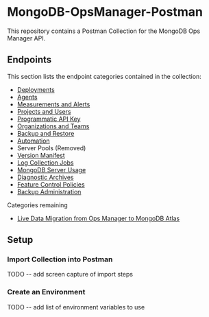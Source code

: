 # MongoDB-OpsManager-Postman

This repository contains a Postman Collection for the MongoDB Ops Manager API. 


## Endpoints

This section lists the endpoint categories contained in the collection:

- [Deployments](https://www.mongodb.com/docs/ops-manager/current/reference/api/nav/deployments/)
- [Agents](https://www.mongodb.com/docs/ops-manager/current/reference/api/agents/)
- [Measurements and Alerts](https://www.mongodb.com/docs/ops-manager/current/reference/api/nav/measurements-and-alerts/)
- [Projects and Users](https://www.mongodb.com/docs/ops-manager/current/reference/api/nav/groups-and-users/)
- [Programmatic API Key](https://www.mongodb.com/docs/ops-manager/current/reference/api/nav/prog-api-keys/)
- [Organizations and Teams](https://www.mongodb.com/docs/ops-manager/current/reference/api/nav/organizations-and-teams/)
- [Backup and Restore](https://www.mongodb.com/docs/ops-manager/current/reference/api/nav/backup-and-restore/)
- [Automation](https://www.mongodb.com/docs/ops-manager/current/reference/api/nav/automation/)
- Server Pools (Removed)
- [Version Manifest](https://www.mongodb.com/docs/ops-manager/current/reference/api/version-manifest/)
- [Log Collection Jobs](https://www.mongodb.com/docs/ops-manager/current/reference/api/log-collection/)
- [MongoDB Server Usage](https://www.mongodb.com/docs/ops-manager/current/reference/api/usage/)
- [Diagnostic Archives](https://www.mongodb.com/docs/ops-manager/current/reference/api/diagnostic-archives/)
- [Feature Control Policies](https://www.mongodb.com/docs/ops-manager/current/reference/api/feature-control-policies/)
- [Backup Administration](https://www.mongodb.com/docs/ops-manager/current/reference/api/nav/administration-backup/)


Categories remaining
- [Live Data Migration from Ops Manager to MongoDB Atlas](https://www.mongodb.com/docs/ops-manager/current/reference/api/cloud-migration/)



## Setup

### Import Collection into Postman

TODO -- add screen capture of import steps


### Create an Environment 


TODO -- add list of environment variables to use
